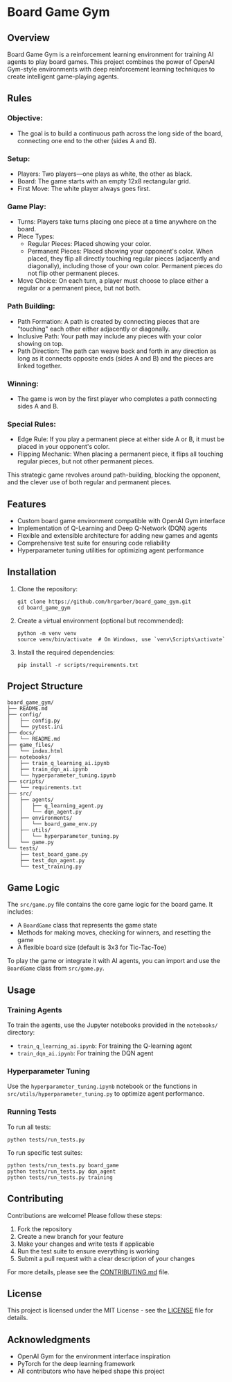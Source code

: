 # Board Game Gym

## Overview

Board Game Gym is a reinforcement learning environment for training AI agents to play board games. This project combines the power of OpenAI Gym-style environments with deep reinforcement learning techniques to create intelligent game-playing agents.

## Rules

### Objective:
- The goal is to build a continuous path across the long side of the board, connecting one end to the other (sides A and B).

### Setup:
- Players: Two players—one plays as white, the other as black.
- Board: The game starts with an empty 12x8 rectangular grid.
- First Move: The white player always goes first.

### Game Play:
- Turns: Players take turns placing one piece at a time anywhere on the board.
- Piece Types:
  - Regular Pieces: Placed showing your color.
  - Permanent Pieces: Placed showing your opponent's color. When placed, they flip all directly touching regular pieces (adjacently and diagonally), including those of your own color. Permanent pieces do not flip other permanent pieces.
- Move Choice: On each turn, a player must choose to place either a regular or a permanent piece, but not both.

### Path Building:
- Path Formation: A path is created by connecting pieces that are "touching" each other either adjacently or diagonally.
- Inclusive Path: Your path may include any pieces with your color showing on top.
- Path Direction: The path can weave back and forth in any direction as long as it connects opposite ends (sides A and B) and the pieces are linked together.

### Winning:
- The game is won by the first player who completes a path connecting sides A and B.

### Special Rules:
- Edge Rule: If you play a permanent piece at either side A or B, it must be placed in your opponent's color.
- Flipping Mechanic: When placing a permanent piece, it flips all touching regular pieces, but not other permanent pieces.

This strategic game revolves around path-building, blocking the opponent, and the clever use of both regular and permanent pieces.

## Features

- Custom board game environment compatible with OpenAI Gym interface
- Implementation of Q-Learning and Deep Q-Network (DQN) agents
- Flexible and extensible architecture for adding new games and agents
- Comprehensive test suite for ensuring code reliability
- Hyperparameter tuning utilities for optimizing agent performance

## Installation

1. Clone the repository:
   ```
   git clone https://github.com/hrgarber/board_game_gym.git
   cd board_game_gym
   ```

2. Create a virtual environment (optional but recommended):
   ```
   python -m venv venv
   source venv/bin/activate  # On Windows, use `venv\Scripts\activate`
   ```

3. Install the required dependencies:
   ```
   pip install -r scripts/requirements.txt
   ```

## Project Structure

```
board_game_gym/
├── README.md
├── config/
│   ├── config.py
│   └── pytest.ini
├── docs/
│   └── README.md
├── game_files/
│   └── index.html
├── notebooks/
│   ├── train_q_learning_ai.ipynb
│   ├── train_dqn_ai.ipynb
│   └── hyperparameter_tuning.ipynb
├── scripts/
│   └── requirements.txt
├── src/
│   ├── agents/
│   │   ├── q_learning_agent.py
│   │   └── dqn_agent.py
│   ├── environments/
│   │   └── board_game_env.py
│   ├── utils/
│   │   └── hyperparameter_tuning.py
│   └── game.py
└── tests/
    ├── test_board_game.py
    ├── test_dqn_agent.py
    └── test_training.py
```

## Game Logic

The `src/game.py` file contains the core game logic for the board game. It includes:

- A `BoardGame` class that represents the game state
- Methods for making moves, checking for winners, and resetting the game
- A flexible board size (default is 3x3 for Tic-Tac-Toe)

To play the game or integrate it with AI agents, you can import and use the `BoardGame` class from `src/game.py`.

## Usage

### Training Agents

To train the agents, use the Jupyter notebooks provided in the `notebooks/` directory:

- `train_q_learning_ai.ipynb`: For training the Q-learning agent
- `train_dqn_ai.ipynb`: For training the DQN agent

### Hyperparameter Tuning

Use the `hyperparameter_tuning.ipynb` notebook or the functions in `src/utils/hyperparameter_tuning.py` to optimize agent performance.

### Running Tests

To run all tests:

```
python tests/run_tests.py
```

To run specific test suites:

```
python tests/run_tests.py board_game
python tests/run_tests.py dqn_agent
python tests/run_tests.py training
```

## Contributing

Contributions are welcome! Please follow these steps:

1. Fork the repository
2. Create a new branch for your feature
3. Make your changes and write tests if applicable
4. Run the test suite to ensure everything is working
5. Submit a pull request with a clear description of your changes

For more details, please see the [CONTRIBUTING.md](CONTRIBUTING.md) file.

## License

This project is licensed under the MIT License - see the [LICENSE](LICENSE) file for details.

## Acknowledgments

- OpenAI Gym for the environment interface inspiration
- PyTorch for the deep learning framework
- All contributors who have helped shape this project
